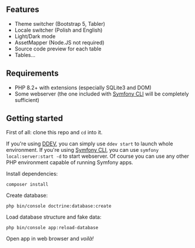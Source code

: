 ## Features
- Theme switcher (Bootstrap 5, Tabler)
- Locale switcher (Polish and English)
- Light/Dark mode
- AssetMapper (Node.JS not required)
- Source code preview for each table
- Tables...

## Requirements
- PHP 8.2+ with extensions (especially SQLite3 and DOM)
- Some webserver (the one included with [Symfony CLI](https://symfony.com/download) will be completely sufficient)

## Getting started

First of all: clone this repo and `cd` into it.

If you're using [DDEV](https://ddev.com/), you can simply use `ddev start` to launch whole environment.
If you're using [Symfony CLI](https://symfony.com/download), you can use `symfony local:server:start -d` to start webserver.
Of course you can use any other PHP environment capable of running Symfony apps.

Install dependencies:
```
composer install
```

Create database:
```
php bin/console doctrine:database:create
```

Load database structure and fake data:
```
php bin/console app:reload-database
```

Open app in web browser and *voilà!*
